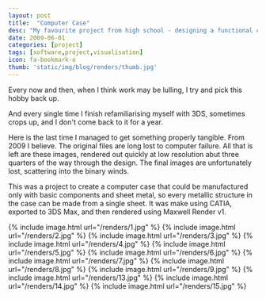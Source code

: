 ```yaml
---
layout: post
title:  "Computer Case"
desc: "My favourite project from high school - designing a functional compute case. It is modelled in Catia to be constructible from folded sheet metal, and exported to 3DS and then Maxwell Render to get the high quality PBR renders it is known for."
date: 2009-06-01
categories: [project]
tags: [software,project,visualisation]
icon: fa-bookmark-o
thumb: 'static/img/blog/renders/thumb.jpg'
---
```


Every now and then, when I think work may be lulling, I try and pick this hobby back up.

And every single time I finish refamiliarising myself with 3DS, sometimes crops up, and I don't come back to it for a year.

Here is the last time I managed to get something properly tangible. From 2009 I believe. The original files are long
lost to computer failure. All that is left are these images, rendered out quickly at low resolution abut three quarters of the way
through the design. The final images are unfortunately lost, scattering into the binary winds.

This was a project to create a computer case that could be manufactured only with basic components and sheet metal, so every
metallic structure in the case can be made from a single sheet. It was make using CATIA, exported to 3DS Max, and then
rendered using Maxwell Render v1.


{% include image.html url="/renders/1.jpg"  %}
{% include image.html url="/renders/2.jpg"  %}
{% include image.html url="/renders/3.jpg"  %}
{% include image.html url="/renders/4.jpg"  %}
{% include image.html url="/renders/5.jpg"  %}
{% include image.html url="/renders/6.jpg"  %}
{% include image.html url="/renders/7.jpg"  %}
{% include image.html url="/renders/8.jpg"  %}
{% include image.html url="/renders/9.jpg"  %}
{% include image.html url="/renders/13.jpg"  %}
{% include image.html url="/renders/14.jpg"  %}
{% include image.html url="/renders/15.jpg"  %}
